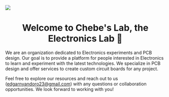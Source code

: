 ![](https://user-images.githubusercontent.com/65360332/222921787-78bc293e-24bc-4a14-94f6-a4f70b0a9ed0.jpg)


<h1 align="center">Welcome to Chebe's Lab, the Electronics Lab 🙌</h1>

We are an organization dedicated to Electronics experiments and PCB design. Our goal is to provide a platform for people interested in Electronics to learn and experiment with the latest technologies. We specialize in PCB design and offer services to create custom circuit boards for any project.

Feel free to explore our resources and reach out to us (edgarnyandoro23@gmail.com) with any questions or collaboration opportunities. We look forward to working with you!

